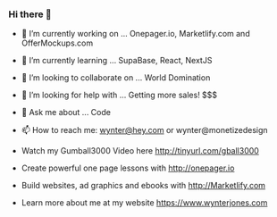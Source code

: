 ### Hi there 👋

- 🔭 I’m currently working on ... Onepager.io, Marketlify.com and OfferMockups.com
- 🌱 I’m currently learning ... SupaBase, React, NextJS
- 👯 I’m looking to collaborate on ... World Domination
- 🤔 I’m looking for help with ... Getting more sales! $$$
- 💬 Ask me about ... Code 
- 📫 How to reach me: wynter@hey.com or wynter@monetizedesign

- Watch my Gumball3000 Video here  http://tinyurl.com/gball3000
- Create powerful one page lessons with http://onepager.io 
- Build websites, ad graphics and ebooks with http://Marketlify.com
- Learn more about me at my website https://www.wynterjones.com
